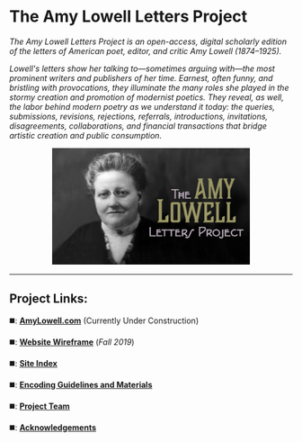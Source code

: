 # The Amy Lowell Letters Project

_The Amy Lowell Letters Project is an open-access, digital scholarly edition of the letters of American poet, editor, and critic Amy Lowell (1874–1925)._

_Lowell's letters show her talking to—sometimes arguing with—the most prominent writers and publishers of her time. Earnest, often funny, and bristling with provocations, they illuminate the many roles she played in the stormy creation and promotion of modernist poetics. They reveal, as well, the labor behind modern poetry as we understand it today: the queries, submissions, revisions, rejections, referrals, introductions, invitations, disagreements, collaborations, and financial transactions that bridge artistic creation and public consumption._
<p align="center"> <img src="https://github.com/MelissaBradshaw/ALLP/blob/master/WIKIandREADMEmaterials/amy4.jpg" width="70%" height="70%">
  
--- 
  
</p>

## Project Links:

◼️: **[AmyLowell.com](http://amylowell.com)** (Currently Under Construction)

◼️: **[Website Wireframe](https://vhmy7z.axshare.com/home.html)** (_Fall 2019_)

◼️: **[Site Index](https://github.com/MelissaBradshaw/ALLP/tree/master/siteIndex)**

◼️: **[Encoding Guidelines and Materials](https://github.com/MelissaBradshaw/ALLP/tree/master/encoding)**

◼️: **[Project Team](https://github.com/MelissaBradshaw/ALLP/wiki/Project-Team)**

◼️: **[Acknowledgements](https://github.com/MelissaBradshaw/ALLP/wiki/Acknowledgements)**


